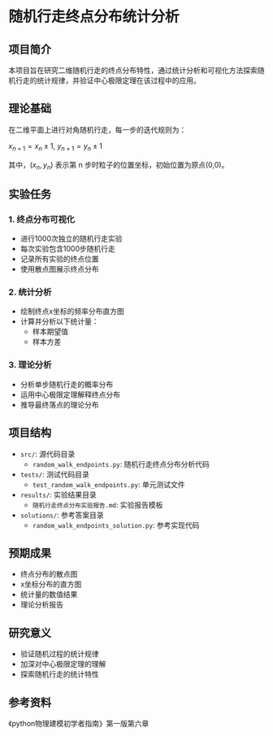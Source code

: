 # 随机行走终点分布统计分析

## 项目简介
本项目旨在研究二维随机行走的终点分布特性，通过统计分析和可视化方法探索随机行走的统计规律，并验证中心极限定理在该过程中的应用。

## 理论基础
在二维平面上进行对角随机行走，每一步的迭代规则为：

$x_{n+1}=x_n\pm1$, $y_{n+1}=y_n\pm1$

其中，$(x_n,y_n)$ 表示第 n 步时粒子的位置坐标，初始位置为原点(0,0)。

## 实验任务

### 1. 终点分布可视化
- 进行1000次独立的随机行走实验
- 每次实验包含1000步随机行走
- 记录所有实验的终点位置
- 使用散点图展示终点分布

### 2. 统计分析
- 绘制终点x坐标的频率分布直方图
- 计算并分析以下统计量：
  - 样本期望值
  - 样本方差

### 3. 理论分析
- 分析单步随机行走的概率分布
- 运用中心极限定理解释终点分布
- 推导最终落点的理论分布

## 项目结构
- `src/`: 源代码目录
  - `random_walk_endpoints.py`: 随机行走终点分布分析代码
- `tests/`: 测试代码目录
  - `test_random_walk_endpoints.py`: 单元测试文件
- `results/`: 实验结果目录
  - `随机行走终点分布实验报告.md`: 实验报告模板
- `solutions/`: 参考答案目录
  - `random_walk_endpoints_solution.py`: 参考实现代码
  
## 预期成果
- 终点分布的散点图
- x坐标分布的直方图
- 统计量的数值结果
- 理论分析报告

## 研究意义
- 验证随机过程的统计规律
- 加深对中心极限定理的理解
- 探索随机行走的统计特性

## 参考资料
《python物理建模初学者指南》第一版第六章

